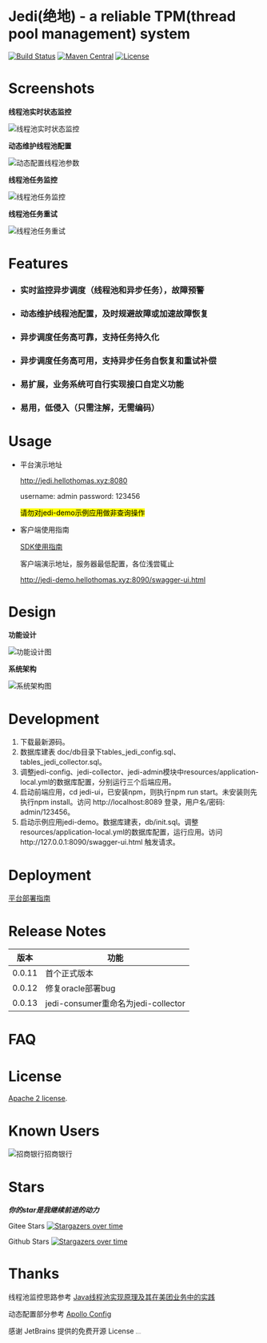 # Jedi(绝地) - a reliable TPM(thread pool management) system

[![Build Status](https://github.com/hellothomas-group/jedi/workflows/build/badge.svg)](https://github.com/hellothomas-group/jedi/actions)
[![Maven Central](https://img.shields.io/maven-central/v/xyz.hellothomas/jedi-client?color=blue)](https://mvnrepository.com/artifact/xyz.hellothomas/jedi-client)
[![License](https://img.shields.io/badge/License-Apache%202.0-blue.svg)](https://opensource.org/licenses/Apache-2.0)

# Screenshots

**线程池实时状态监控**

![线程池实时状态监控](https://images.gitee.com/uploads/images/2022/0207/230949_7fbeb3de_5057838.png)

**动态维护线程池配置**

![动态配置线程池参数](https://images.gitee.com/uploads/images/2022/0207/231106_46c28a98_5057838.png)

**线程池任务监控**

![线程池任务监控](https://images.gitee.com/uploads/images/2022/0207/231125_51aa1ea5_5057838.png)

**线程池任务重试**

![线程池任务重试](https://images.gitee.com/uploads/images/2022/0207/231142_8e3b2cfe_5057838.png)

# Features

- ### 实时监控异步调度（线程池和异步任务），故障预警

- ### 动态维护线程池配置，及时规避故障或加速故障恢复

- ### 异步调度任务高可靠，支持任务持久化

- ### 异步调度任务高可用，支持异步任务自恢复和重试补偿

- ### 易扩展，业务系统可自行实现接口自定义功能

- ### 易用，低侵入（只需注解，无需编码）

# Usage

- 平台演示地址

  http://jedi.hellothomas.xyz:8080

  username: admin
  password: 123456

  <mark>请勿对jedi-demo示例应用做非查询操作</mark>

- 客户端使用指南

  [SDK使用指南](https://github.com/hellothomas-group/jedi/wiki#%E4%B8%80-%E5%AE%A2%E6%88%B7%E7%AB%AF%E4%BD%BF%E7%94%A8%E6%8C%87%E5%8D%97)
  
  客户端演示地址，服务器最低配置，各位浅尝辄止
  
  http://jedi-demo.hellothomas.xyz:8090/swagger-ui.html

# Design

**功能设计**

![功能设计图](https://user-images.githubusercontent.com/30972648/156911422-afb26a3f-a7e3-4d44-8099-c7a95f7170ab.png)

**系统架构**

![系统架构图](https://user-images.githubusercontent.com/30972648/156911221-973307c3-afe4-4e6b-8786-44760b4f4b61.png)

# Development

1.  下载最新源码。
2. 数据库建表 doc/db目录下tables_jedi_config.sql、tables_jedi_collector.sql。
3. 调整jedi-config、jedi-collector、jedi-admin模块中resources/application-local.yml的数据库配置，分别运行三个后端应用。
4. 启动前端应用，cd jedi-ui，已安装npm，则执行npm run start。未安装则先执行npm install。访问 http://localhost:8089 登录，用户名/密码: admin/123456。
5. 启动示例应用jedi-demo。数据库建表，db/init.sql。调整resources/application-local.yml的数据库配置，运行应用。访问http://127.0.0.1:8090/swagger-ui.html 触发请求。

# Deployment

[平台部署指南](https://github.com/hellothomas-group/jedi/wiki#%E4%B8%89-%E6%9C%8D%E5%8A%A1%E7%AB%AF%E9%83%A8%E7%BD%B2%E6%8C%87%E5%8D%97)

# Release Notes

| 版本   | 功能                                |
| ------ | ----------------------------------- |
| 0.0.11 | 首个正式版本                        |
| 0.0.12 | 修复oracle部署bug                   |
| 0.0.13 | jedi-consumer重命名为jedi-collector |

# FAQ

# License

[Apache 2 license](https://github.com/hellothomas-group/jedi/blob/main/LICENSE).

# Known Users

![招商银行](http://www.cmbchina.com/Images/header/app/icon_zsyh.png)招商银行

# Stars
**_你的star是我继续前进的动力_**

Gitee Stars
[![Stargazers over time](https://whnb.wang/stars/hellothomas/jedi)](https://www.whnb.wang/hellothomas/jedi)

Github Stars
[![Stargazers over time](https://starchart.cc/hellothomas-group/jedi.svg)](https://starchart.cc/hellothomas-group/jedi)

# Thanks
线程池监控思路参考 [Java线程池实现原理及其在美团业务中的实践](https://tech.meituan.com/2020/04/02/java-pooling-pratice-in-meituan.html)

动态配置部分参考 [Apollo Config](https://github.com/ctripcorp/apollo)

感谢 JetBrains 提供的免费开源 License <img src="https://images.gitee.com/uploads/images/2022/0716/213411_ef82203c_5057838.png" alt="输入图片说明" title="jb_beam.png" style="zoom:10%;" />
